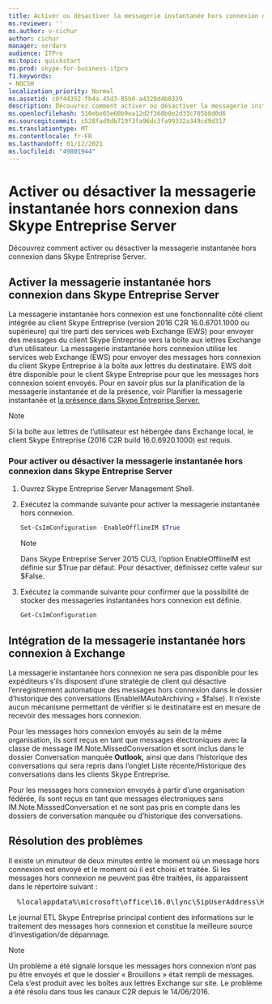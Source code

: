 ```yaml
---
title: Activer ou désactiver la messagerie instantanée hors connexion dans Skype Entreprise Server
ms.reviewer: ''
ms.author: v-cichur
author: cichur
manager: serdars
audience: ITPro
ms.topic: quickstart
ms.prod: skype-for-business-itpro
f1.keywords:
- NOCSH
localization_priority: Normal
ms.assetid: c0f44352-fb4a-45d3-85b0-a4320d4b8339
description: Découvrez comment activer ou désactiver la messagerie instantanée hors connexion dans Skype Entreprise Server.
ms.openlocfilehash: 510ebe65e60b9ea12d2f368b0e2d33c705b8d0d6
ms.sourcegitcommit: c528fad9db719f3fa96dc3fa99332a349cd9d317
ms.translationtype: MT
ms.contentlocale: fr-FR
ms.lasthandoff: 01/12/2021
ms.locfileid: "49801944"
---
```

# <a name="enable-or-disable-offline-instant-messaging-im-in-skype-for-business-server"></a>Activer ou désactiver la messagerie instantanée hors connexion dans Skype Entreprise Server
 
Découvrez comment activer ou désactiver la messagerie instantanée hors connexion dans Skype Entreprise Server.
  
## <a name="enable-offline-instant-messaging-im-in-skype-for-business-server"></a>Activer la messagerie instantanée hors connexion dans Skype Entreprise Server

La messagerie instantanée hors connexion est une fonctionnalité côté client intégrée au client Skype Entreprise (version 2016 C2R 16.0.6701.1000 ou supérieure) qui tire parti des services web Exchange (EWS) pour envoyer des messages du client Skype Entreprise vers la boîte aux lettres Exchange d’un utilisateur. La messagerie instantanée hors connexion utilise les services web Exchange (EWS) pour envoyer des messages hors connexion du client Skype Entreprise à la boîte aux lettres du destinataire. EWS doit être disponible pour le client Skype Entreprise pour que les messages hors connexion soient envoyés. Pour en savoir plus sur la planification de la messagerie instantanée et de la présence, voir Planifier la messagerie instantanée et [la présence dans Skype Entreprise Server.](../../plan-your-deployment/instant-messaging-and-presence.md)
  
> [!NOTE]
> Si la boîte aux lettres de l’utilisateur est hébergée dans Exchange local, le client Skype Entreprise (2016 C2R build 16.0.6920.1000) est requis. 
  
### <a name="to-enable-or-disable-offline-im-in-skype-for-business-server"></a>Pour activer ou désactiver la messagerie instantanée hors connexion dans Skype Entreprise Server

1. Ouvrez Skype Entreprise Server Management Shell.
    
2. Exécutez la commande suivante pour activer la messagerie instantanée hors connexion.
    
   ```powershell
   Set-CsImConfiguration -EnableOfflineIM $True
   ```

    > [!NOTE]
    > Dans Skype Entreprise Server 2015 CU3, l’option EnableOfflineIM est définie sur $True par défaut. Pour désactiver, définissez cette valeur sur $False. 
  
3. Exécutez la commande suivante pour confirmer que la possibilité de stocker des messageries instantanées hors connexion est définie.
    
   ```powershell
   Get-CsImConfiguration
   ```

## <a name="offline-im-integration-with-exchange"></a>Intégration de la messagerie instantanée hors connexion à Exchange

La messagerie instantanée hors connexion ne sera pas disponible pour les expéditeurs s’ils disposent d’une stratégie de client qui désactive l’enregistrement automatique des messages hors connexion dans le dossier d’historique des conversations (EnableIMAutoArchiving = $false). Il n’existe aucun mécanisme permettant de vérifier si le destinataire est en mesure de recevoir des messages hors connexion.
  
Pour les messages hors connexion envoyés au sein de la même organisation, ils sont reçus en tant que messages électroniques avec la classe de message IM.Note.MissedConversation et sont inclus dans le dossier Conversation manquée **Outlook,** ainsi que dans l’historique des conversations qui sera repris dans l’onglet Liste récente/Historique des conversations dans les clients Skype Entreprise.
  
Pour les messages hors connexion envoyés à partir d’une organisation fédérée, ils sont reçus en tant que messages électroniques sans IM.Note.MisssedConversation et ne sont pas pris en compte dans les dossiers de conversation manquée ou d’historique des conversations. 
  
## <a name="troubleshooting"></a>Résolution des problèmes

Il existe un minuteur de deux minutes entre le moment où un message hors connexion est envoyé et le moment où il est choisi et traitée. Si les messages hors connexion ne peuvent pas être traitées, ils apparaissent dans le répertoire suivant : 
  
  <pre>  %localappdata%\microsoft\office\16.0\lync\SipUserAddress\History Spooler   </pre>

Le journal ETL Skype Entreprise principal contient des informations sur le traitement des messages hors connexion et constitue la meilleure source d’investigation/de dépannage. 
  
> [!NOTE]
> Un problème a été signalé lorsque les messages hors connexion n’ont pas pu être envoyés et que le dossier « Brouillons » était rempli de messages. Cela s’est produit avec les boîtes aux lettres Exchange sur site. Le problème a été résolu dans tous les canaux C2R depuis le 14/06/2016.  
